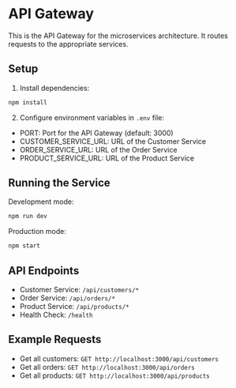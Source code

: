 # API Gateway

This is the API Gateway for the microservices architecture. It routes requests to the appropriate services.

## Setup

1. Install dependencies:
```bash
npm install
```

2. Configure environment variables in `.env` file:
- PORT: Port for the API Gateway (default: 3000)
- CUSTOMER_SERVICE_URL: URL of the Customer Service
- ORDER_SERVICE_URL: URL of the Order Service
- PRODUCT_SERVICE_URL: URL of the Product Service

## Running the Service

Development mode:
```bash
npm run dev
```

Production mode:
```bash
npm start
```

## API Endpoints

- Customer Service: `/api/customers/*`
- Order Service: `/api/orders/*`
- Product Service: `/api/products/*`
- Health Check: `/health`

## Example Requests

- Get all customers: `GET http://localhost:3000/api/customers`
- Get all orders: `GET http://localhost:3000/api/orders`
- Get all products: `GET http://localhost:3000/api/products` 